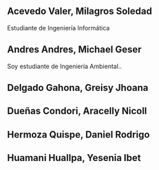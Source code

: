 ## Acevedo Valer, Milagros Soledad
Estudiante de Ingeniería Informática

## Andres Andres, Michael Geser
Soy estudiante de Ingeniería Ambiental..

## Delgado Gahona, Greisy Jhoana
## Dueñas Condori, Aracelly Nicoll
## Hermoza Quispe, Daniel Rodrigo
## Huamani Huallpa, Yesenia Ibet 
 

